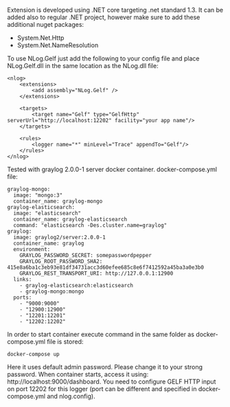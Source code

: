 Extension is developed using .NET core targeting .net standard 1.3.
It can be added also to regular .NET project, however make sure to add these additional nuget packages:
- System.Net.Http
- System.Net.NameResolution


To use NLog.Gelf just add the following to your config file and place NLog.Gelf.dll in the same location as the NLog.dll file:

```
<nlog>
    <extensions>
        <add assembly="NLog.Gelf" />
    </extensions>

    <targets>
        <target name="Gelf" type="GelfHttp" serverUrl="http://localhost:12202" facility="your app name"/>
    </targets>

    <rules>
        <logger name="*" minLevel="Trace" appendTo="Gelf"/>
    </rules>
</nlog>
```

Tested with graylog 2.0.0-1 server docker container.
docker-compose.yml file:

```
graylog-mongo:
  image: "mongo:3"
  container_name: graylog-mongo
graylog-elasticsearch:
  image: "elasticsearch"
  container_name: graylog-elasticsearch
  command: "elasticsearch -Des.cluster.name=graylog"
graylog:
  image: graylog2/server:2.0.0-1
  container_name: graylog
  environment:
    GRAYLOG_PASSWORD_SECRET: somepasswordpepper
    GRAYLOG_ROOT_PASSWORD_SHA2: 415e8a6ba1c3eb93e81df34731acc3d60efee685c8e6f7412592a45ba3a0e3b0
    GRAYLOG_REST_TRANSPORT_URI: http://127.0.0.1:12900
  links:
    - graylog-elasticsearch:elasticsearch
    - graylog-mongo:mongo
  ports:
    - "9000:9000"
    - "12900:12900"
    - "12201:12201"
    - "12202:12202"
```

In order to start container execute command in the same folder as docker-compose.yml file is stored:

```
docker-compose up
```

Here it uses default admin password. Please change it to your strong password.
When container starts, access it using: http://localhost:9000/dashboard.
You need to configure GELF HTTP input on port 12202 for this logger (port can be different and specified in docker-compose.yml and nlog.config).